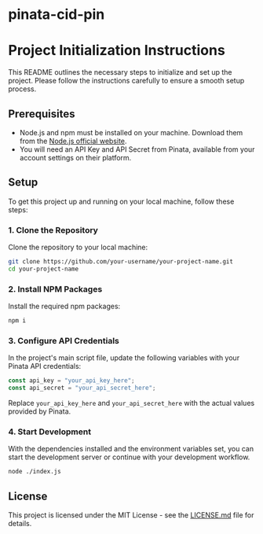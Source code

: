 # pinata-cid-pin

# Project Initialization Instructions

This README outlines the necessary steps to initialize and set up the project. Please follow the instructions carefully to ensure a smooth setup process.

## Prerequisites

- Node.js and npm must be installed on your machine. Download them from the [Node.js official website](https://nodejs.org/).
- You will need an API Key and API Secret from Pinata, available from your account settings on their platform.

## Setup

To get this project up and running on your local machine, follow these steps:

### 1. Clone the Repository

Clone the repository to your local machine:

```bash
git clone https://github.com/your-username/your-project-name.git
cd your-project-name
```

### 2. Install NPM Packages

Install the required npm packages:

```bash
npm i
```

### 3. Configure API Credentials

In the project's main script file, update the following variables with your Pinata API credentials:

```javascript
const api_key = "your_api_key_here";
const api_secret = "your_api_secret_here";
```

Replace `your_api_key_here` and `your_api_secret_here` with the actual values provided by Pinata.

### 4. Start Development

With the dependencies installed and the environment variables set, you can start the development server or continue with your development workflow.

```bash
node ./index.js
```

## License

This project is licensed under the MIT License - see the [LICENSE.md](LICENSE) file for details.

